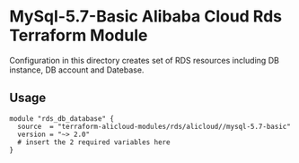 # MySql-5.7-Basic Alibaba Cloud Rds Terraform Module

Configuration in this directory creates set of RDS resources including DB instance, DB account and Datebase.

## Usage
```hcl
module "rds_db_database" {
  source  = "terraform-alicloud-modules/rds/alicloud//mysql-5.7-basic"
  version = "~> 2.0"
  # insert the 2 required variables here
}
```

<!-- BEGINNING OF PRE-COMMIT-TERRAFORM DOCS HOOK -->
<!-- END OF PRE-COMMIT-TERRAFORM DOCS HOOK -->